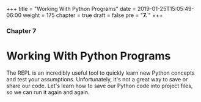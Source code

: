 +++
title = "Working With Python Programs"
date = 2019-01-25T15:05:49-06:00
weight = 175
chapter = true
draft = false
pre = "<b>7. </b>"
+++

### Chapter 7

# Working With Python Programs

The REPL is an incredibly useful tool to quickly learn new Python concepts and test your assumptions. Unfortunately, it's not a great way to save or share our code. Let's learn how to save our Python code into project files, so we can run it again and again.